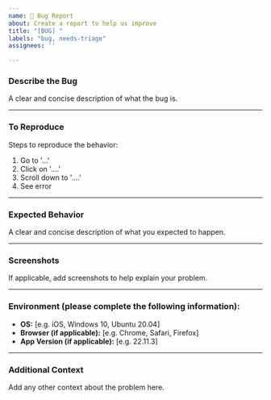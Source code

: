 ```yaml
---
name: 🐛 Bug Report
about: Create a report to help us improve
title: "[BUG] "
labels: "bug, needs-triage"
assignees: ''

---
```


### **Describe the Bug**
A clear and concise description of what the bug is.

---

### **To Reproduce**
Steps to reproduce the behavior:
1. Go to '...'
2. Click on '....'
3. Scroll down to '....'
4. See error

---

### **Expected Behavior**
A clear and concise description of what you expected to happen.

---

### **Screenshots**
If applicable, add screenshots to help explain your problem.

---

### **Environment (please complete the following information):**
 - **OS:** [e.g. iOS, Windows 10, Ubuntu 20.04]
 - **Browser (if applicable):** [e.g. Chrome, Safari, Firefox]
 - **App Version (if applicable):** [e.g. 22.11.3]

---

### **Additional Context**
Add any other context about the problem here.
